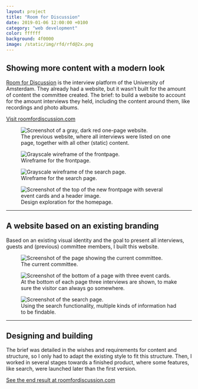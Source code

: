 ```yaml
---
layout: project
title: "Room for Discussion"
date: 2019-01-06 12:00:00 +0100
category: "web development"
color: ffffff
background: 4f0000
image: /static/img/rfd/rfd@2x.png
---
```


## Showing more content with a modern look

[Room for Discussion](https://roomfordiscussion.com/) is the interview platform of the University of Amsterdam. They already had a website, but it wasn’t built for the amount of content the committee created. The brief: to build a website to account for the amount interviews they held, including the content around them, like recordings and photo albums.

<a href="https://roomfordiscussion.com" class="button" target="_blank">Visit roomfordiscussion.com</a>


<div class="project__picture-group">

  <figure class="project__picture">
    <img class="project__image lazy" alt="Screenshot of a gray, dark red one-page website."
      data-srcset="/static/img/rfd/old.png 1x,
        /static/img/rfd/old@2x.png 2x"
      src="/static/img/placeholder.jpg"
      data-src="/static/img/rfd/old.png">
    <figcaption class="project__caption">
      The previous website, where all interviews were listed on one page, together with all other (static) content.
    </figcaption>
  </figure>

  <figure class="project__picture">
    <img class="project__image lazy" alt="Grayscale wireframe of the frontpage."
      data-srcset="/static/img/rfd/wireframe-1.png 1x,
        /static/img/rfd/wireframe-1@2x.png 2x"
      src="/static/img/placeholder.jpg"
      data-src="/static/img/rfd/wireframe-1.png">
    <figcaption class="project__caption">
      Wireframe for the frontpage.
    </figcaption>
  </figure>

  <figure class="project__picture">
    <img class="project__image lazy" alt="Grayscale wireframe of the search page."
      data-srcset="/static/img/rfd/wireframe-2.png 1x,
        /static/img/rfd/wireframe-2@2x.png 2x"
      src="/static/img/placeholder.jpg"
      data-src="/static/img/rfd/wireframe-2.png">
    <figcaption class="project__caption">
      Wireframe for the search page.
    </figcaption>
  </figure>

  <figure class="project__picture">
    <img class="project__image lazy" alt="Screenshot of the top of the new frontpage with several event cards and a header image."
      data-srcset="/static/img/rfd/homepage-exploration.png 1x,
        /static/img/rfd/homepage-exploration.png 2x"
      src="/static/img/placeholder.jpg"
      data-src="/static/img/rfd/homepage-exploration.png">
    <figcaption class="project__caption">
      Design exploration for the homepage.
    </figcaption>
  </figure>

</div>











---

## A website based on an existing branding

Based on an existing visual identity and the goal to present all interviews, guests and (previous) committee members, I built this website.

<div class="project__picture-group">

  <figure class="project__picture">
    <img class="project__image lazy" alt="Screenshot of the page showing the current committee."
      data-srcset="/static/img/rfd/members.png 1x,
        /static/img/rfd/members@2x.png 2x"
      src="/static/img/placeholder.jpg"
      data-src="/static/img/rfd/members.png">
    <figcaption class="project__caption">
      The current committee.
    </figcaption>
  </figure>

  <figure class="project__picture">
    <img class="project__image lazy" alt="Screenshot of the bottom of a page with three event cards."
      data-srcset="/static/img/rfd/recommended.png 1x,
        /static/img/rfd/recommended.png 2x"
      src="/static/img/placeholder.jpg"
      data-src="/static/img/rfd/recommended.png">
    <figcaption class="project__caption">
      At the bottom of each page three interviews are shown, to make sure the visitor can always go somewhere.
    </figcaption>
  </figure>

  <figure class="project__picture">
    <img class="project__image lazy" alt="Screenshot of the search page."
      data-srcset="/static/img/rfd/search.png 1x,
        /static/img/rfd/search@2x.png 2x"
      src="/static/img/placeholder.jpg"
      data-src="/static/img/rfd/search.png">
    <figcaption class="project__caption">
      Using the search functionality, multiple kinds of information had to be findable.
    </figcaption>
  </figure>

</div>


---

## Designing and building

The brief was detailed in the wishes and requirements for content and structure, so I only had to adapt the existing style to fit this structure. Then, I worked in several stages towards a finished product, where some features, like search, were launched later than the first version.

<a href="https://roomfordiscussion.com" class="button" target="_blank">See the end result at roomfordiscussion.com</a>
